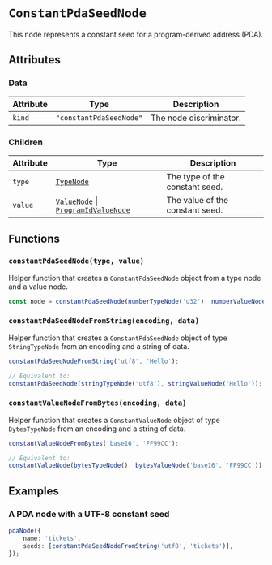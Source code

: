 # `ConstantPdaSeedNode`

This node represents a constant seed for a program-derived address (PDA).

## Attributes

### Data

| Attribute | Type                    | Description             |
| --------- | ----------------------- | ----------------------- |
| `kind`    | `"constantPdaSeedNode"` | The node discriminator. |

### Children

| Attribute | Type                                                                                                            | Description                     |
| --------- | --------------------------------------------------------------------------------------------------------------- | ------------------------------- |
| `type`    | [`TypeNode`](../typeNodes/README.md)                                                                            | The type of the constant seed.  |
| `value`   | [`ValueNode`](../valueNodes/README.md) \| [`ProgramIdValueNode`](../contextualValueNodes/ProgramIdValueNode.md) | The value of the constant seed. |

## Functions

### `constantPdaSeedNode(type, value)`

Helper function that creates a `ConstantPdaSeedNode` object from a type node and a value node.

```ts
const node = constantPdaSeedNode(numberTypeNode('u32'), numberValueNode(42));
```

### `constantPdaSeedNodeFromString(encoding, data)`

Helper function that creates a `ConstantPdaSeedNode` object of type `StringTypeNode` from an encoding and a string of data.

```ts
constantPdaSeedNodeFromString('utf8', 'Hello');

// Equivalent to:
constantPdaSeedNode(stringTypeNode('utf8'), stringValueNode('Hello'));
```

### `constantValueNodeFromBytes(encoding, data)`

Helper function that creates a `ConstantValueNode` object of type `BytesTypeNode` from an encoding and a string of data.

```ts
constantValueNodeFromBytes('base16', 'FF99CC');

// Equivalent to:
constantValueNode(bytesTypeNode(), bytesValueNode('base16', 'FF99CC'));
```

## Examples

### A PDA node with a UTF-8 constant seed

```ts
pdaNode({
    name: 'tickets',
    seeds: [constantPdaSeedNodeFromString('utf8', 'tickets')],
});
```
